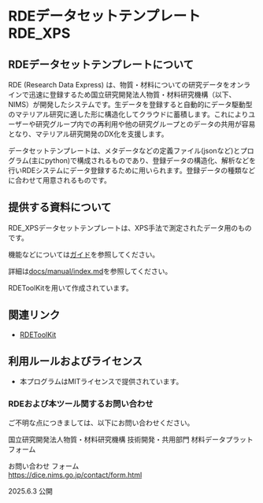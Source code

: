 # RDEデータセットテンプレート　RDE_XPS

## RDEデータセットテンプレートについて

RDE (Research Data Express) は、物質・材料についての研究データをオンラインで迅速に登録するため国立研究開発法人物質・材料研究機構（以下、NIMS）が開発したシステムです。生データを登録すると自動的にデータ駆動型のマテリアル研究に適した形に構造化してクラウドに蓄積します。これによりユーザーや研究グループ内での再利用や他の研究グループとのデータの共用が容易となり、マテリアル研究開発のDX化を支援します。

データセットテンプレートは、メタデータなどの定義ファイル(jsonなど)とプログラム(主にpython)で構成されるものであり、登録データの構造化、解析などを行いRDEシステムにデータ登録するために用いられます。登録データの種類などに合わせて用意されるものです。


## 提供する資料について

RDE_XPSデータセットテンプレートは、XPS手法で測定されたデータ用のものです。

機能などについては[ガイド](guide.md)を参照してください。

詳細は[docs/manual/index.md](docs/manual/index.md)を参照してください。

RDEToolKitを用いて作成されています。

## 関連リンク

- [RDEToolKit](https://github.com/nims-mdpf/rdetoolkit)

## 利用ルールおよびライセンス
 
* 本プログラムはMITライセンスで提供されています。


### RDEおよび本ツール関するお問い合わせ

ご不明な点につきましては、以下にお問い合わせください。

国立研究開発法人物質・材料研究機構
技術開発・共用部門 材料データプラットフォーム

お問い合わせ フォーム<br>
https://dice.nims.go.jp/contact/form.html

2025.6.3 公開